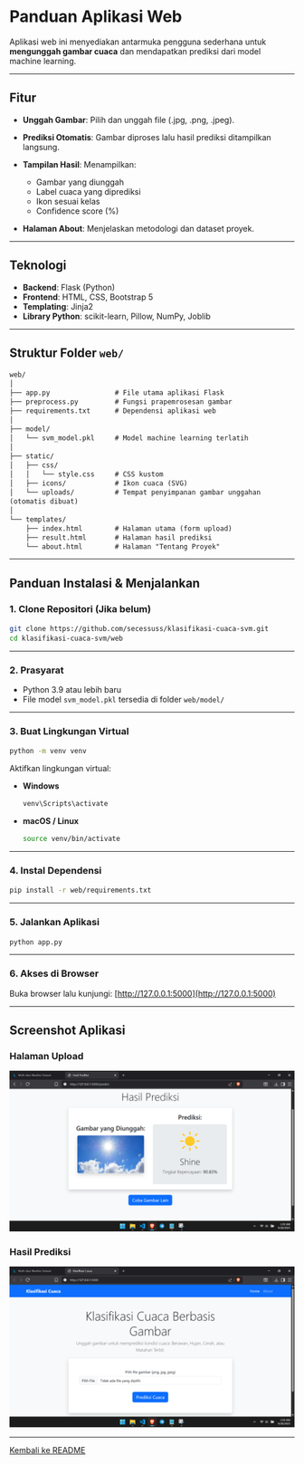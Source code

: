 # Panduan Aplikasi Web

Aplikasi web ini menyediakan antarmuka pengguna sederhana untuk **mengunggah gambar cuaca** dan mendapatkan prediksi dari model machine learning.

---

## Fitur

* **Unggah Gambar**: Pilih dan unggah file (.jpg, .png, .jpeg).
* **Prediksi Otomatis**: Gambar diproses lalu hasil prediksi ditampilkan langsung.
* **Tampilan Hasil**: Menampilkan:

  * Gambar yang diunggah
  * Label cuaca yang diprediksi
  * Ikon sesuai kelas
  * Confidence score (%)
* **Halaman About**: Menjelaskan metodologi dan dataset proyek.

---

## Teknologi

* **Backend**: Flask (Python)
* **Frontend**: HTML, CSS, Bootstrap 5
* **Templating**: Jinja2
* **Library Python**: scikit-learn, Pillow, NumPy, Joblib

---

## Struktur Folder `web/`

```
web/
│
├── app.py                # File utama aplikasi Flask
├── preprocess.py         # Fungsi prapemrosesan gambar
├── requirements.txt      # Dependensi aplikasi web
│
├── model/
│   └── svm_model.pkl     # Model machine learning terlatih
│
├── static/
│   ├── css/
│   │   └── style.css     # CSS kustom
│   ├── icons/            # Ikon cuaca (SVG)
│   └── uploads/          # Tempat penyimpanan gambar unggahan (otomatis dibuat)
│
└── templates/
    ├── index.html        # Halaman utama (form upload)
    ├── result.html       # Halaman hasil prediksi
    └── about.html        # Halaman "Tentang Proyek"
```

---

## Panduan Instalasi & Menjalankan

### 1. Clone Repositori (Jika belum)

```bash
git clone https://github.com/secessuss/klasifikasi-cuaca-svm.git
cd klasifikasi-cuaca-svm/web
```

---

### 2. Prasyarat

* Python 3.9 atau lebih baru
* File model `svm_model.pkl` tersedia di folder `web/model/`

---

### 3. Buat Lingkungan Virtual

```bash
python -m venv venv
```

Aktifkan lingkungan virtual:

* **Windows**

  ```bash
  venv\Scripts\activate
  ```
* **macOS / Linux**

  ```bash
  source venv/bin/activate
  ```

---

### 4. Instal Dependensi

```bash
pip install -r web/requirements.txt
```

---

### 5. Jalankan Aplikasi

```bash
python app.py
```

---

### 6. Akses di Browser

Buka browser lalu kunjungi:
[http://127.0.0.1:5000](http://127.0.0.1:5000)

---

## Screenshot Aplikasi

### Halaman Upload

![Halaman Upload](images/screenshot_upload.png)

### Hasil Prediksi

![Hasil Prediksi](images/screenshot_result.png)

---

[Kembali ke README](../README.md)

